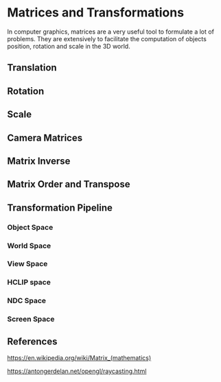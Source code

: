 # Matrices and Transformations

In computer graphics, matrices are a very useful tool to formulate a lot of problems. They are extensively to facilitate the computation of objects position, rotation and scale in the 3D world.

## Translation

## Rotation

## Scale

## Camera Matrices

## Matrix Inverse

## Matrix Order and Transpose

## Transformation Pipeline

### Object Space

### World Space

### View Space

### HCLIP space

### NDC Space

### Screen Space

## References

https://en.wikipedia.org/wiki/Matrix_(mathematics)

https://antongerdelan.net/opengl/raycasting.html
